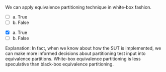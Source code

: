 <panel header=":lock::key: True or False?">
<question>

We can apply equivalence partitioning technique in white-box fashion.

- [ ] a. True
- [ ] b. False

<div slot="answer">

- [x] a. True
- [ ] b. False

Explanation: In fact, when we know about how the SUT is implemented, we can make more informed decisions about partitioning test input into equivalence partitions. White-box equivalence partitioning is less speculative than black-box equivalence partitioning.  

</div>
</question>
</panel>
